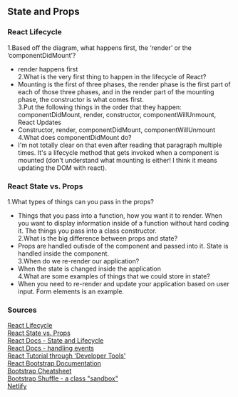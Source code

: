 ## State and Props

### React Lifecycle

1.Based off the diagram, what happens first, the ‘render’ or the ‘componentDidMount’?  
- render happens first<br>
2.What is the very first thing to happen in the lifecycle of React?  
- Mounting is the first of three phases, the render phase is the first part of each of those three phases, and in the render part of the mounting phase, the constructor is what comes first.<br>
3.Put the following things in the order that they happen: componentDidMount, render, constructor, componentWillUnmount, React Updates  
- Constructor, render, componentDidMount, componentWillUnmount<br>
4.What does componentDidMount do?  
- I'm not totally clear on that even after reading that paragraph multiple times. It's a lifecycle method that gets invoked when a component is mounted (don't understand what mounting is either! I think it means updating the DOM with react).<br>

### React State vs. Props

1.What types of things can you pass in the props?  
- Things that you pass into a function, how you want it to render. When you want to display information inside of a function without hard coding it. The things you pass into a class constructor.<br>
2.What is the big difference between props and state?  
- Props are handled outisde of the component and passed into it. State is handled inside the component.<br>
3.When do we re-render our application?  
- When the state is changed inside the application<br>
4.What are some examples of things that we could store in state?  
- When you need to re-render and update your application based on user input. Form elements is an example.<br>

### Sources
[React Lifecycle](https://medium.com/@joshuablankenshipnola/react-component-lifecycle-events-cb77e670a093)<br>
[React State vs. Props](https://www.youtube.com/watch?v=IYvD9oBCuJI)<br>
[React Docs - State and Lifecycle](https://reactjs.org/docs/state-and-lifecycle.html)<br>
[React Docs - handling events](https://reactjs.org/docs/handling-events.html)<br>
[React Tutorial through 'Developer Tools'](https://reactjs.org/tutorial/tutorial.html)<br>
[React Bootstrap Documentation](https://react-bootstrap.github.io/)<br>
[Bootstrap Cheatsheet](https://getbootstrap.com/docs/5.0/examples/cheatsheet/)<br>
[Bootstrap Shuffle - a class "sandbox"](https://bootstrapshuffle.com/classes)<br>
[Netlify](https://www.netlify.com/)<br>